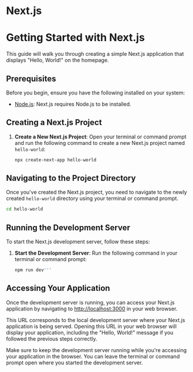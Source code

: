 # Next.js
# Getting Started with Next.js

This guide will walk you through creating a simple Next.js application that displays "Hello, World!" on the homepage.

## Prerequisites

Before you begin, ensure you have the following installed on your system:

- [Node.js](https://nodejs.org/): Next.js requires Node.js to be installed.

## Creating a Next.js Project

1. **Create a New Next.js Project**: Open your terminal or command prompt and run the following command to create a new Next.js project named `hello-world`:

   ```bash
   npx create-next-app hello-world
## Navigating to the Project Directory

Once you've created the Next.js project, you need to navigate to the newly created `hello-world` directory using your terminal or command prompt.

```bash
cd hello-world
```
## Running the Development Server

To start the Next.js development server, follow these steps:

1. **Start the Development Server**: Run the following command in your terminal or command prompt:

   ```bash
   npm run dev'''
## Accessing Your Application

Once the development server is running, you can access your Next.js application by navigating to [http://localhost:3000](http://localhost:3000) in your web browser.

This URL corresponds to the local development server where your Next.js application is being served. Opening this URL in your web browser will display your application, including the "Hello, World!" message if you followed the previous steps correctly.

Make sure to keep the development server running while you're accessing your application in the browser. You can leave the terminal or command prompt open where you started the development server.

